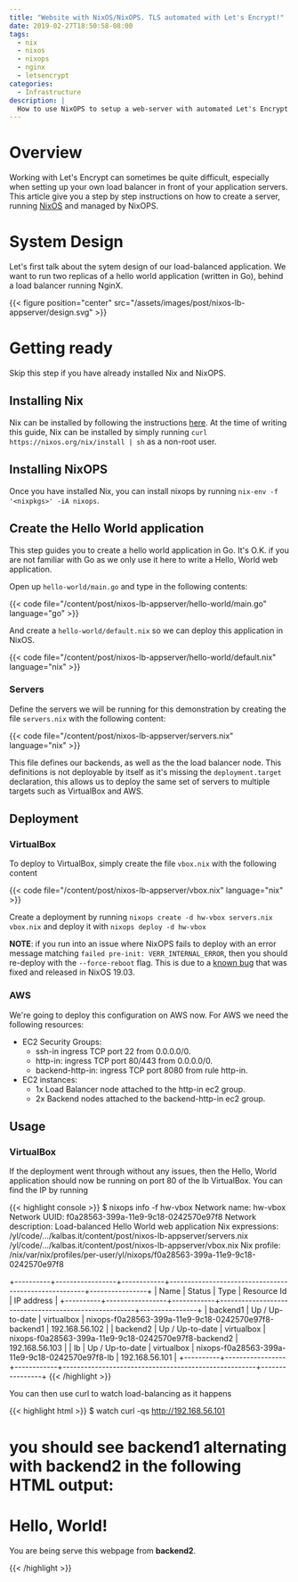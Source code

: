 ```yaml
---
title: "Website with NixOS/NixOPS. TLS automated with Let's Encrypt!"
date: 2019-02-27T18:50:58-08:00
tags:
  - nix
  - nixos
  - nixops
  - nginx
  - letsencrypt
categories:
  - Infrastructure
description: |
  How to use NixOPS to setup a web-server with automated Let's Encrypt
---
```


# Overview

Working with Let's Encrypt can sometimes be quite difficult, especially
when setting up your own load balancer in front of your application
servers. This article give you a step by step instructions on how to
create a server, running [NixOS](https://nixos.org) and managed by
NixOPS.

# System Design

Let's first talk about the sytem design of our load-balanced
application. We want to run two replicas of a hello world application
(written in Go), behind a load balancer running NginX.

{{< figure position="center" src="/assets/images/post/nixos-lb-appserver/design.svg" >}}

# Getting ready

Skip this step if you have already installed Nix and NixOPS.

## Installing Nix

Nix can be installed by following the instructions
[here](https://nixos.org/nix/download.html). At the time of writing this
guide, Nix can be installed by simply running `curl
https://nixos.org/nix/install | sh` as a non-root user.

## Installing NixOPS

Once you have installed Nix, you can install nixops by running `nix-env
-f '<nixpkgs>' -iA nixops`.

## Create the Hello World application

This step guides you to create a hello world application in Go. It's
O.K. if you are not familiar with Go as we only use it here to write a
Hello, World web application.

Open up `hello-world/main.go` and type in the following contents:

{{< code file="/content/post/nixos-lb-appserver/hello-world/main.go" language="go" >}}

And create a `hello-world/default.nix` so we can deploy this application in NixOS.

{{< code file="/content/post/nixos-lb-appserver/hello-world/default.nix" language="nix" >}}

### Servers

Define the servers we will be running for this demonstration by creating
the file `servers.nix` with the following content:

{{< code file="/content/post/nixos-lb-appserver/servers.nix" language="nix" >}}

This file defines our backends, as well as the the load balancer node.
This definitions is not deployable by itself as it's missing the
`deployment.target` declaration, this allows us to deploy the same set
of servers to multiple targets such as VirtualBox and AWS.

## Deployment

### VirtualBox

To deploy to VirtualBox, simply create the file `vbox.nix` with the
following content

{{< code file="/content/post/nixos-lb-appserver/vbox.nix" language="nix" >}}

Create a deployment by running `nixops create -d hw-vbox
servers.nix vbox.nix` and deploy it with `nixops deploy -d hw-vbox`

**NOTE**: if you run into an issue where NixOPS fails to deploy with an
error message matching `failed pre-init: VERR_INTERNAL_ERROR`, then you
should re-deploy with the `--force-reboot` flag. This is due to a [known
bug](https://github.com/NixOS/nixops/issues/908) that was fixed and
released in NixOS 19.03.

### AWS

We're going to deploy this configuration on AWS now. For AWS we need the
following resources:

- EC2 Security Groups:
  - ssh-in ingress TCP port 22 from 0.0.0.0/0.
  - http-in: ingress TCP port 80/443 from 0.0.0.0/0.
  - backend-http-in: ingress TCP port 8080 from rule http-in.
- EC2 instances:
  - 1x Load Balancer node attached to the http-in ec2 group.
  - 2x Backend nodes attached to the backend-http-in ec2 group.


## Usage

### VirtualBox

If the deployment went through without any issues, then the Hello, World
application should now be running on port 80 of the lb VirtualBox. You
can find the IP by running

{{< highlight console >}}
$ nixops info -f hw-vbox
Network name: hw-vbox
Network UUID: f0a28563-399a-11e9-9c18-0242570e97f8
Network description: Load-balanced Hello World web application
Nix expressions: /yl/code/.../kalbas.it/content/post/nixos-lb-appserver/servers.nix /yl/code/.../kalbas.it/content/post/nixos-lb-appserver/vbox.nix
Nix profile: /nix/var/nix/profiles/per-user/yl/nixops/f0a28563-399a-11e9-9c18-0242570e97f8

+----------+-----------------+------------+------------------------------------------------------+----------------+
| Name     |      Status     | Type       | Resource Id                                          | IP address     |
+----------+-----------------+------------+------------------------------------------------------+----------------+
| backend1 | Up / Up-to-date | virtualbox | nixops-f0a28563-399a-11e9-9c18-0242570e97f8-backend1 | 192.168.56.102 |
| backend2 | Up / Up-to-date | virtualbox | nixops-f0a28563-399a-11e9-9c18-0242570e97f8-backend2 | 192.168.56.103 |
| lb       | Up / Up-to-date | virtualbox | nixops-f0a28563-399a-11e9-9c18-0242570e97f8-lb       | 192.168.56.101 |
+----------+-----------------+------------+------------------------------------------------------+----------------+
{{< /highlight >}}

You can then use curl to watch load-balancing as it happens

{{< highlight html >}}
$ watch curl -qs http://192.168.56.101
# you should see backend1 alternating with backend2 in the following HTML output:
<!DOCTYPE html>
<html>
        <head>
                <title>Load-balanced application</title>
        </head>
        <body>
                <h1>Hello, World!</h1>
                <p>You are being serve this webpage from <strong>backend2</strong>.</p>
        </body>
</html>
{{< /highlight >}}
